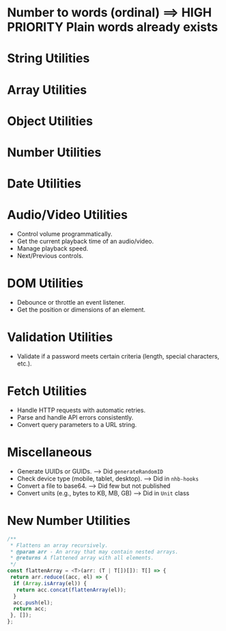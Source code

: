 <!-- markdownlint-disable-file MD024 -->

# Number to words (ordinal) ==> HIGH PRIORITY Plain words already exists

# String Utilities

<!-- - Convert a string to camelCase, snake_case, or kebab-case. -->
<!-- - Truncate a string with ellipsis if it exceeds a certain length. -->
<!-- - Generate a random string of specified length (e.g., for unique IDs). -->

# Array Utilities

<!-- - Shuffle an array. -->
<!-- - Remove duplicates from an array. -->
<!-- - Sort array of numbers/strings/boolean or objects. -->
<!-- - Find the intersection, difference, or union of two arrays. -->
<!-- - Filter arrays. -->

# Object Utilities

<!-- - Deep clone an object. -->
<!-- - Check if an object is empty. -->
<!-- - Merge two or more objects deeply. -->
<!-- - Remove certain properties using keys from an object. -->

# Number Utilities

<!-- - Format a number (e.g., as currency or with thousand separators). -->
<!-- - Generate a random number within a range. -->
<!-- - Round a number to a specified number of decimal places. -->

# Date Utilities

<!-- - Format a date in different formats (e.g., `YYYY-MM-DD`, `DD/MM/YYYY`). -->
<!-- - Calculate the difference between two dates. -->
<!-- - Add or subtract days, months, or years from a date. -->

# Audio/Video Utilities

- Control volume programmatically.
- Get the current playback time of an audio/video.
- Manage playback speed.
- Next/Previous controls.

# DOM Utilities

<!-- - Smooth scroll to an element. -->

- Debounce or throttle an event listener.
- Get the position or dimensions of an element.

# Validation Utilities

<!-- - Validate email, phone numbers, or URLs. -->
<!-- - Check if a value is a valid JSON. -->

- Validate if a password meets certain criteria (length, special characters, etc.).

# Fetch Utilities

- Handle HTTP requests with automatic retries.
- Parse and handle API errors consistently.
- Convert query parameters to a URL string.

# Miscellaneous

- Generate UUIDs or GUIDs. --> Did `generateRandomID`
- Check device type (mobile, tablet, desktop). --> Did in `nhb-hooks`
- Convert a file to base64. --> Did few but not published
      <!-- - Debounce and throttle functions -->
- Convert units (e.g., bytes to KB, MB, GB) --> Did in `Unit` class

# New Number Utilities

<!-- - Check if a number is even or odd (NO NEED) -->
<!-- - Find the greatest common divisor (GCD) of two numbers -->
<!-- - Find the least common multiple (LCM) of two numbers -->

<!-- - capitalize the first letter, play/pause, create array of data for select options, create formData -->

```typescript
/**
 * Flattens an array recursively.
 * @param arr - An array that may contain nested arrays.
 * @returns A flattened array with all elements.
 */
const flattenArray = <T>(arr: (T | T[])[]): T[] => {
 return arr.reduce((acc, el) => {
  if (Array.isArray(el)) {
   return acc.concat(flattenArray(el));
  }
  acc.push(el);
  return acc;
 }, []);
};
```
